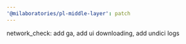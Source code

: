 ```yaml
---
'@milaboratories/pl-middle-layer': patch
---
```


network_check: add ga, add ui downloading, add undici logs
